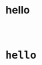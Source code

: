 # hello


<pre class="vditor-reset" placeholder="" contenteditable="true" spellcheck="false"><h1 data-block="0" id="_0"><br class="Apple-interchange-newline"/>hello</h1><p data-block="0"></p></pre>
